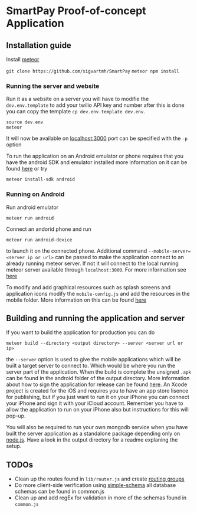 # SmartPay Proof-of-concept Application

## Installation guide
Install [meteor](https://www.meteor.com/install)

```git clone https://github.com/sigvartmh/SmartPay```
```meteor npm install```

### Running the server and website
Run it as a website on a server you will have to modifie the `dev.env.template` to add your twilio API key and number after this is done you can copy the template `cp dev.env.template dev.env`.

```
source dev.env
meteor
```

It will now be available on [localhost:3000](https://localhost:3000) port can be
specified with the `-p` option

To run the  application on an Android emulator or phone requires that you have the android SDK and emulator installed more information on it can be found [here](https://www.meteor.com/tutorials/blaze/running-on-mobile) or try

```meteor install-sdk android```

### Running on Android

Run android emulator

```meteor run android```

Connect an andorid phone and run

```meteor run android-device```

to launch it on the connected phone. Additional command `--mobile-server=<server ip or url>` can be passed to make the application connect to an already running meteor server. If not it will connect to the local running meteor server available through `localhost:3000`. For more information see [here](https://www.meteor.com/tutorials/blaze/running-on-mobile)

To modify and add graphical resources such as splash screens and application icons modify the `mobile-config.js` and add the resources in the mobile folder. More information on this can be found [here](https://docs.meteor.com/api/mobile-config.html)


## Building and running the application and server
If you want to build the application for production you can do

```meteor build --directory <output directory> --server <server url or ip>```

the `--server` option is used to give the mobile applications which will be built a target server to connect to. Which would be where you run the server part of the application. When the build is complete the unsigned `.apk` can be found in the android folder of the output directory. More information about how to sign the application for release can be found [here](https://developer.android.com/studio/publish/app-signing.html). An Xcode project is created for the iOS and requires you to have an app store lisence for publishing, but if you just want to run it on your iPhone you can connect your iPhone and sign it with your iCloud account. Remember you have to allow the application to run on your iPhone also but instructions for this will pop-up.

You will also be required to run your own mongodb service when you have built the server application as a standalone package depending only on [node.js](https://nodejs.org/en/). Have a look in the output directory for a readme explaning the setup.

## TODOs
* Clean up the routes found in `lib/router.js` and create [routing groups](https://github.com/kadirahq/flow-router#group-routes)
* Do more client-side verification using [simple-schema](https://github.com/aldeed/meteor-simple-schema#validating-data) all database schemas can be found in common.js
* Clean up and add regEx for validation in more of the schemas found in `common.js`
